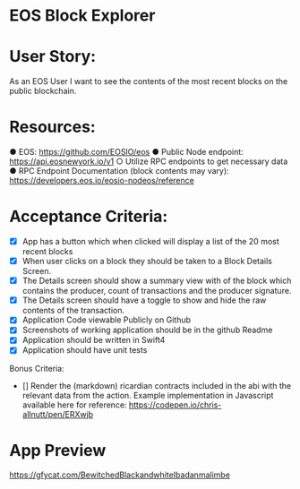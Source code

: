 # EOS Block Explorer

User Story:
========
 As an EOS User I want to see the contents of the most recent blocks on the public
blockchain.

Resources:
========
● EOS: https://github.com/EOSIO/eos
● Public Node endpoint: https://api.eosnewyork.io/v1
○ Utilize RPC endpoints to get necessary data
● RPC Endpoint Documentation (block contents may vary):
https://developers.eos.io/eosio-nodeos/reference

Acceptance Criteria:
========
- [x] App has a button which when clicked will display a list of the 20 most recent blocks
- [x] When user clicks on a block they should be taken to a Block Details Screen.
- [x] The Details screen should show a summary view with of the block which contains the
producer, count of transactions and the producer signature.
- [x] The Details screen should have a toggle to show and hide the raw contents of the
transaction.
- [x] Application Code viewable Publicly on Github
- [x] Screenshots of working application should be in the github Readme
- [x] Application should be written in Swift4
- [x] Application should have unit tests

Bonus Criteria:
- [] Render the (markdown) ricardian contracts included in the abi with the relevant data
from the action. Example implementation in Javascript available here for reference:
https://codepen.io/chris-allnutt/pen/ERXwjb

App Preview
========
https://gfycat.com/BewitchedBlackandwhiteIbadanmalimbe


